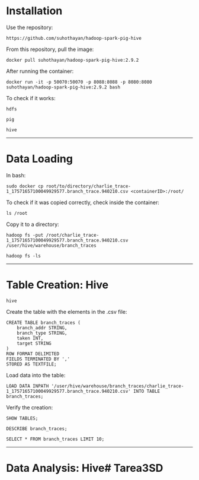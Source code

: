 # Installation
Use the repository:
```
https://github.com/suhothayan/hadoop-spark-pig-hive
```
From this repository, pull the image:
```
docker pull suhothayan/hadoop-spark-pig-hive:2.9.2
```
After running the container:
```
docker run -it -p 50070:50070 -p 8088:8088 -p 8080:8080 suhothayan/hadoop-spark-pig-hive:2.9.2 bash
```
To check if it works:
```
hdfs
```

```
pig
```

```
hive
```

---

# Data Loading
In bash:
```
sudo docker cp root/to/directory/charlie_trace-1_17571657100049929577.branch_trace.940210.csv <containerID>:/root/
```
To check if it was copied correctly, check inside the container:
```
ls /root
```
Copy it to a directory:
```
hadoop fs -put /root/charlie_trace-1_17571657100049929577.branch_trace.940210.csv /user/hive/warehouse/branch_traces
```

```
hadoop fs -ls
```

---
# Table Creation: Hive
```
hive
```
Create the table with the elements in the .csv file:
```
CREATE TABLE branch_traces (
    branch_addr STRING,
    branch_type STRING,
    taken INT,
    target STRING
)
ROW FORMAT DELIMITED
FIELDS TERMINATED BY ','
STORED AS TEXTFILE;
```
Load data into the table:
```
LOAD DATA INPATH '/user/hive/warehouse/branch_traces/charlie_trace-1_17571657100049929577.branch_trace.940210.csv' INTO TABLE branch_traces;

```
Verify the creation:
```
SHOW TABLES;
```

```
DESCRIBE branch_traces;
```

```
SELECT * FROM branch_traces LIMIT 10;
```

---

# Data Analysis: Hive# Tarea3SD
